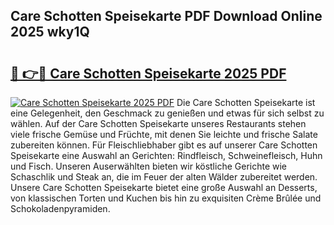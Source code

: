 ## Care Schotten Speisekarte PDF Download Online 2025 wky1Q

# <h2><a href="http://gc7pyi.nevu.top/?p=Care+Schotten+Speisekarte">🔗 👉🔴 Care Schotten Speisekarte 2025 PDF</a></h2>

[![Care Schotten Speisekarte 2025 PDF](https://i.imgur.com/dBaPXMq.png)](http://gc7pyi.nevu.top/?p=Care+Schotten+Speisekarte)
Die Care Schotten Speisekarte ist eine Gelegenheit, den Geschmack zu genießen und etwas für sich selbst zu wählen. Auf der Care Schotten Speisekarte unseres Restaurants stehen viele frische Gemüse und Früchte, mit denen Sie leichte und frische Salate zubereiten können. Für Fleischliebhaber gibt es auf unserer Care Schotten Speisekarte eine Auswahl an Gerichten: Rindfleisch, Schweinefleisch, Huhn und Fisch. Unseren Auserwählten bieten wir köstliche Gerichte wie Schaschlik und Steak an, die im Feuer der alten Wälder zubereitet werden. Unsere Care Schotten Speisekarte bietet eine große Auswahl an Desserts, von klassischen Torten und Kuchen bis hin zu exquisiten Crème Brûlée und Schokoladenpyramiden.
